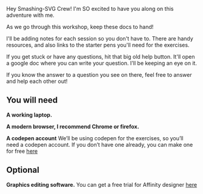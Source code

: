 Hey Smashing-SVG Crew! I'm SO excited to have you along on this adventure with me.

As we go through this workshop, keep these docs to hand!

I'll be adding notes for each session so you don't have to.
There are handy resources, and also links to the starter pens you'll need for the exercises.

If you get stuck or have any questions, hit that big old help button. It'll open a google doc where you can write your question. I'll be keeping an eye on it.

If you know the answer to a question you see on there, feel free to answer and help each other out!

## You will need <!-- {docsify-ignore} -->

**A working laptop.**

**A modern browser, I recommend Chrome or firefox.**

**A codepen account** We’ll be using codepen for the exercises, so you’ll need a codepen account. If you don’t have one already, you can make one for free [here](https://codepen.io/)

## Optional <!-- {docsify-ignore} -->

**Graphics editing software.** You can get a free trial for Affinity designer [here](https://affinity.serif.com/en-gb/designer/#buy)

<!-- **Slack** If you have questions, get stuck during an exercise or want to share what you're working on, [this is the place!](https://join.slack.com/t/svg-animation/shared_invite/enQtOTU2MjM2MTUyNDcwLThkZDFiZTBhNzE4Mzc5YjAzODU0MzRmMDRjMzFiNGVjNmUxYTI1Njk5NTk3N2FjZWE3ZjQ4ZDA3MjdmMDU3OWQ) I'll be keeping this slack channel running after the workshop too. So _hopefully_ we'll get a little creative community going.

 -->
